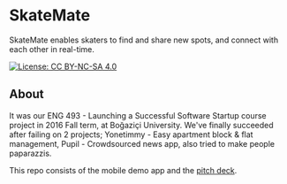 # SkateMate
SkateMate enables skaters to find and share new spots, and connect with each other in real-time.

[![License: CC BY-NC-SA 4.0](https://img.shields.io/badge/License-CC%20BY--NC--SA%204.0-lightgrey.svg)](http://creativecommons.org/licenses/by-nc-sa/4.0/)

## About

It was our ENG 493 - Launching a Successful Software Startup course project in 2016 Fall term, at Boğaziçi University.
We've finally succeeded after failing on 2 projects; Yonetimmy - Easy apartment block & flat management, Pupil - Crowdsourced news app, also tried to make people paparazzis. 

This repo consists of the mobile demo app and the [pitch deck](PITCH_DECK.md).
